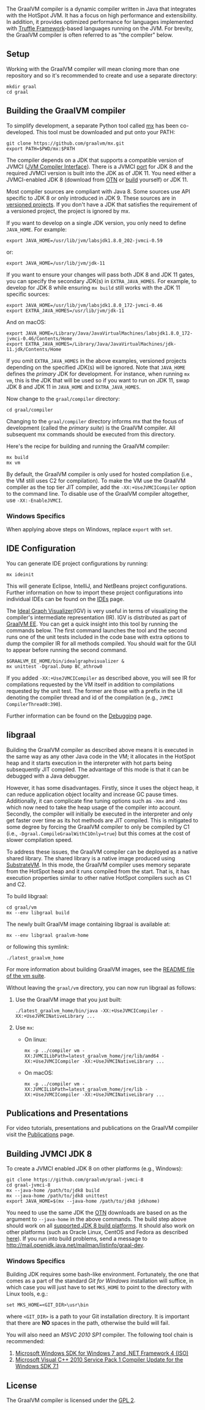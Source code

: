 The GraalVM compiler is a dynamic compiler written in Java that integrates with the HotSpot JVM. It has a focus on high performance and extensibility.
In addition, it provides optimized performance for languages implemented with [Truffle Framework](https://github.com/graalvm/graal/tree/master/truffle)-based languages running on the JVM.
For brevity, the GraalVM compiler is often referred to as "the compiler" below.

## Setup

Working with the GraalVM compiler will mean cloning more than one repository and so it's
recommended to create and use a separate directory:

```
mkdir graal
cd graal
```

## Building the GraalVM compiler

To simplify development, a separate Python tool called [mx](https://github.com/graalvm/mx) has been co-developed.
This tool must be downloaded and put onto your PATH:

```
git clone https://github.com/graalvm/mx.git
export PATH=$PWD/mx:$PATH
```

The compiler depends on a JDK that supports a compatible version of JVMCI ([JVM Compiler Interface](https://bugs.openjdk.java.net/browse/JDK-8062493)).
There is a JVMCI [port](https://github.com/graalvm/graal-jvmci-8) for JDK 8 and the required JVMCI version is built into the JDK as of JDK 11.
You need either a JVMCI-enabled JDK 8 (download from [OTN](http://www.oracle.com/technetwork/oracle-labs/program-languages/downloads/index.html) or [build](#building-jvmci-jdk8) yourself)
or JDK 11.

Most compiler sources are compliant with Java 8. Some sources use API specific to JDK 8 or only introduced in JDK 9.
These sources are in [versioned projects](https://github.com/graalvm/mx#versioning-sources-for-different-jdk-releases).
If you don't have a JDK that satisfies the requirement of a versioned project, the project is ignored by mx.

If you want to develop on a single JDK version, you only need to define `JAVA_HOME`. For example:
```
export JAVA_HOME=/usr/lib/jvm/labsjdk1.8.0_202-jvmci-0.59
```
or:
```
export JAVA_HOME=/usr/lib/jvm/jdk-11
```

If you want to ensure your changes will pass both JDK 8 and JDK 11 gates, you can specify the secondary JDK(s) in `EXTRA_JAVA_HOMES`.
For example, to develop for JDK 8 while ensuring `mx build` still works with the JDK 11 specific sources:

```
export JAVA_HOME=/usr/lib/jvm/labsjdk1.8.0_172-jvmci-0.46
export EXTRA_JAVA_HOMES=/usr/lib/jvm/jdk-11
```
And on macOS:
```
export JAVA_HOME=/Library/Java/JavaVirtualMachines/labsjdk1.8.0_172-jvmci-0.46/Contents/Home
export EXTRA_JAVA_HOMES=/Library/Java/JavaVirtualMachines/jdk-11.jdk/Contents/Home
```
If you omit `EXTRA_JAVA_HOMES` in the above examples, versioned projects depending on the specified JDK(s) will be ignored.
Note that `JAVA_HOME` defines the *primary* JDK for development. For instance, when running `mx vm`, this is the JDK that will be used so if you want to run on JDK 11, swap JDK 8 and JDK 11 in `JAVA_HOME` and `EXTRA_JAVA_HOMES`.

Now change to the `graal/compiler` directory:
```
cd graal/compiler
```

Changing to the `graal/compiler` directory informs mx that the focus of development (called the _primary suite_) is the GraalVM compiler.
All subsequent mx commands should be executed from this directory.

Here's the recipe for building and running the GraalVM compiler:

```
mx build
mx vm
```

By default, the GraalVM compiler is only used for hosted compilation (i.e., the VM still uses C2 for compilation).
To make the VM use the GraalVM compiler as the top tier JIT compiler, add the `-XX:+UseJVMCICompiler` option to the command line.
To disable use of the GraalVM compiler altogether, use `-XX:-EnableJVMCI`.

### Windows Specifics

When applying above steps on Windows, replace `export` with `set`.

## IDE Configuration

You can generate IDE project configurations by running:

```
mx ideinit
```

This will generate Eclipse, IntelliJ, and NetBeans project configurations.
Further information on how to import these project configurations into individual IDEs can be found on the [IDEs](docs/IDEs.md) page.

The [Ideal Graph Visualizer](https://www.graalvm.org/docs/reference-manual/tools/#ideal-graph-visualizer)(IGV) is very useful in terms of visualizing the compiler's intermediate representation (IR).
IGV is distributed as part of [GraalVM EE](https://www.oracle.com/technetwork/oracle-labs/program-languages/downloads/index.html).
You can get a quick insight into this tool by running the commands below.
The first command launches the tool and the second runs one of the unit tests included in the code base with extra options to dump the compiler IR for all methods compiled.
You should wait for the GUI to appear before running the second command.

```
$GRAALVM_EE_HOME/bin/idealgraphvisualizer &
mx unittest -Dgraal.Dump BC_athrow0
```

If you added `-XX:+UseJVMCICompiler` as described above, you will see IR for compilations requested by the VM itself in addition to compilations requested by the unit test.
The former are those with a prefix in the UI denoting the compiler thread and id of the compilation (e.g., `JVMCI CompilerThread0:390`).

Further information can be found on the [Debugging](docs/Debugging.md) page.

## libgraal

Building the GraalVM compiler as described above means it is executed in the same way as any
other Java code in the VM; it allocates in the HotSpot heap and it starts execution
in the interpreter with hot parts being subsequently JIT compiled.
The advantage of this mode is that it can be debugged with a Java debugger.

However, it has some disadvantages. Firstly, since it uses the object heap, it can
reduce application object locality and increase GC pause times. Additionally, it can
complicate fine tuning options such as `-Xmx` and `-Xms` which now need to take the
heap usage of the compiler into account. Secondly, the compiler will initially be executed
in the interpreter and only get faster over time as its hot methods are JIT
compiled. This is mitigated to some degree by forcing the GraalVM compiler
to only be compiled by C1 (i.e., `-Dgraal.CompileGraalWithC1Only=true`) but this comes at the cost
of slower compilation speed.

To address these issues, the GraalVM compiler can be deployed as a native shared library. The shared
library is a native image produced using [SubstrateVM](../substratevm/README.md). In this mode,
the GraalVM compiler uses memory separate from the HotSpot heap and it runs compiled
from the start. That is, it has execution properties similar to other native HotSpot
compilers such as C1 and C2.

To build libgraal:

```
cd graal/vm
mx --env libgraal build
```
The newly built GraalVM image containing libgraal is available at:
```
mx --env libgraal graalvm-home
```
or following this symlink:
```
./latest_graalvm_home
```
For more information about building GraalVM images, see the [README file of the vm suite](../vm/README.md).

Without leaving the `graal/vm` directory, you can now run libgraal as follows:

1. Use the GraalVM image that you just built:

    ```
    ./latest_graalvm_home/bin/java -XX:+UseJVMCICompiler -XX:+UseJVMCINativeLibrary ...
    ```

2. Use `mx`:
    - On linux:
        ```
        mx -p ../compiler vm -XX:JVMCILibPath=latest_graalvm_home/jre/lib/amd64 -XX:+UseJVMCICompiler -XX:+UseJVMCINativeLibrary ...
        ```
    - On macOS:
        ```
        mx -p ../compiler vm -XX:JVMCILibPath=latest_graalvm_home/jre/lib -XX:+UseJVMCICompiler -XX:+UseJVMCINativeLibrary ...
        ```

## Publications and Presentations

For video tutorials, presentations and publications on the GraalVM compiiler visit the [Publications](../docs/Publications.md) page.

## Building JVMCI JDK 8

To create a JVMCI enabled JDK 8 on other platforms (e.g., Windows):

```
git clone https://github.com/graalvm/graal-jvmci-8
cd graal-jvmci-8
mx --java-home /path/to/jdk8 build
mx --java-home /path/to/jdk8 unittest
export JAVA_HOME=$(mx --java-home /path/to/jdk8 jdkhome)
```

You need to use the same JDK the [OTN](http://www.oracle.com/technetwork/oracle-labs/program-languages/downloads/index.html) downloads are based on as the argument to `--java-home` in the above commands.
The build step above should work on all [supported JDK 8 build platforms](https://wiki.openjdk.java.net/display/Build/Supported+Build+Platforms).
It should also work on other platforms (such as Oracle Linux, CentOS and Fedora as described [here](http://mail.openjdk.java.net/pipermail/graal-dev/2015-December/004050.html)).
If you run into build problems, send a message to http://mail.openjdk.java.net/mailman/listinfo/graal-dev.

### Windows Specifics

Building JDK requires some bash-like environment. Fortunately, the one that comes as a part of the standard
*Git for Windows* installation will suffice, in which case you will just have to set `MKS_HOME` to point
to the directory with Linux tools, e.g.:

```
set MKS_HOME=<GIT_DIR>\usr\bin
```

where `<GIT_DIR>` is a path to your Git installation directory. It is important that there are **NO**
spaces in the path, otherwise the build will fail.

You will also need an *MSVC 2010 SP1* compiler. The following tool chain is recommended:

1. [Microsoft Windows SDK for Windows 7 and .NET Framework 4 (ISO)](https://www.microsoft.com/en-us/download/details.aspx?id=8442)
2. [Microsoft Visual C++ 2010 Service Pack 1 Compiler Update for the Windows SDK 7.1](https://www.microsoft.com/en-us/download/details.aspx?id=4422)

## License

The GraalVM compiler is licensed under the [GPL 2](LICENSE.md).
